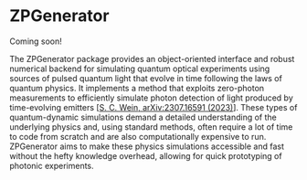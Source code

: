 # ZPGenerator

Coming soon!

The ZPGenerator package provides an object-oriented interface and robust numerical backend for simulating quantum 
optical experiments using sources of pulsed quantum light that evolve in time following the laws of quantum physics. 
It implements a method that exploits zero-photon measurements to efficiently simulate photon detection 
of light produced by time-evolving emitters [[S. C. Wein, arXiv:2307.16591 (2023)](https://arxiv.org/abs/2307.16591)]. 
These types of quantum-dynamic simulations demand a detailed understanding of the underlying physics and, using standard 
methods, often require a lot of time to code from scratch and are also computationally expensive to run. ZPGenerator 
aims to make these physics simulations accessible and fast without the hefty knowledge overhead, allowing for quick 
prototyping of photonic experiments.
